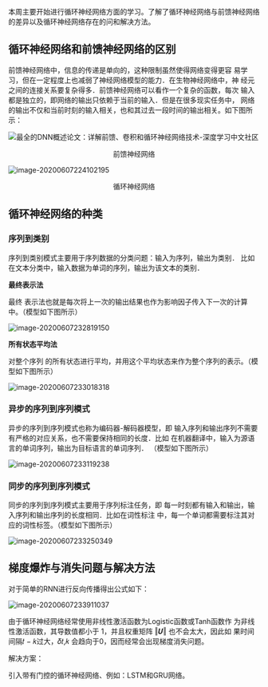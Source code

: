 本周主要开始进行循环神经网络方面的学习。了解了循环神经网络与前馈神经网络的差异以及循环神经网络存在的问和解决方法。

## 循环神经网络和前馈神经网络的区别

前馈神经网络中，信息的传递是单向的，这种限制虽然使得网络变得更容 易学习，但在一定程度上也减弱了神经网络模型的能力．在生物神经网络中，神 经元之间的连接关系要复杂得多．前馈神经网络可以看作一个复杂的函数，每次 输入都是独立的，即网络的输出只依赖于当前的输入．但是在很多现实任务中， 网络的输出不仅和当前时刻的输入相关，也和其过去一段时间的输出相关。如下图所示：

![最全的DNN概述论文：详解前馈、卷积和循环神经网络技术-深度学习中文社区](D:\MarkDown\DeepLearning\img\53c14f8f15104ad38f08a72e4d002ce9.jpeg)

<center>前馈神经网络</center>

![image-20200607224102195](D:\MarkDown\DeepLearning\img\image-20200607224102195.png)

<center>循环神经网络</center>

## 循环神经网络的种类

### 序列到类别

序列到类别模式主要用于序列数据的分类问题：输入为序列，输出为类别． 比如在文本分类中，输入数据为单词的序列，输出为该文本的类别．

**最终表示法**

最终 表示法也就是每次将上一次的输出结果也作为影响因子传入下一次的计算中。（模型如下图所示）

![image-20200607232819150](D:\MarkDown\DeepLearning\img\image-20200607232819150.png)

**所有状态平均法**

对整个序列 的所有状态进行平均，并用这个平均状态来作为整个序列的表示。（模型如下图所示）

![image-20200607233018318](D:\MarkDown\DeepLearning\img\image-20200607233018318.png)

### 异步的序列到序列模式

异步的序列到序列模式也称为编码器-解码器模型，即 输入序列和输出序列不需要有严格的对应关系，也不需要保持相同的长度．比如 在机器翻译中，输入为源语言的单词序列，输出为目标语言的单词序列． （模型如下图所示）

![image-20200607233119238](D:\MarkDown\DeepLearning\img\image-20200607233119238.png)



### 同步的序列到序列模式

同步的序列到序列模式主要用于序列标注任务，即 每一时刻都有输入和输出，输入序列和输出序列的长度相同．比如在词性标注 中，每一个单词都需要标注其对应的词性标签。（模型如下图所示）

![image-20200607233250349](D:\MarkDown\DeepLearning\img\image-20200607233250349.png)

## 梯度爆炸与消失问题与解决方法

对于简单的RNN进行反向传播得出公式如下：

![image-20200607233911037](C:\Users\liao\Desktop\image-20200607233911037.png)

由于循环神经网络经常使用非线性激活函数为Logistic函数或Tanh函数作 为非线性激活函数，其导数值都小于 1，并且权重矩阵 ‖𝑼‖ 也不会太大，因此如 果时间间隔𝑡 − 𝑘过大，𝛿𝑡,𝑘 会趋向于0，因而经常会出现梯度消失问题。

解决方案：

引入带有门控的循环神经网络、例如：LSTM和GRU网络。